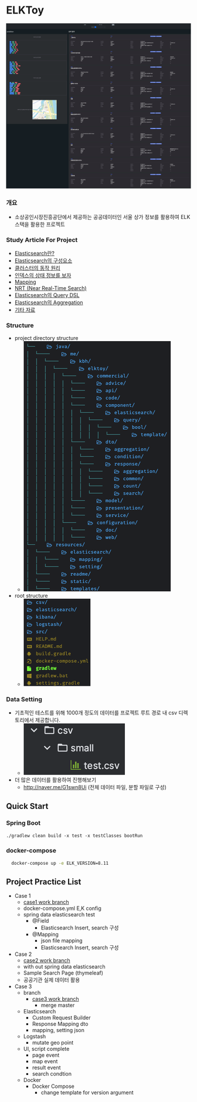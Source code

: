 # ELKToy

![UI](src/main/resources/readme/full_UI_screenshot.png)

### 개요
* 소상공인시장진흥공단에서 제공하는 공공데이터인 서울 상가 정보를 활용하여 ELK 스택을 활용한 프로젝트

### Study Article For Project
* [Elasticsearch란?](https://congruous-cup-ed8.notion.site/Elasticsearch-a7d5fdc4e59a4391abcc3a52ccaa14f3?pvs=4)
* [Elasticsearch의 구성요소](https://congruous-cup-ed8.notion.site/Elasticsearch-9563ca46127d41ad890ed414e699e920?pvs=4)
* [클러스터의 동작 원리](https://congruous-cup-ed8.notion.site/c81425951ecc4669b205ab4b6ab1cb5a?pvs=4)
* [인덱스의 상태 정보를 보자](https://congruous-cup-ed8.notion.site/1052c9c748924accb10d12173e755100?pvs=4)
* [Mapping](https://congruous-cup-ed8.notion.site/Mapping-2a54b599a3bc4925a3c7859b860506b3?pvs=4)
* [NRT (Near Real-Time Search)](https://congruous-cup-ed8.notion.site/NRT-Near-Real-Time-Search-952fd47656d84d14868fd03c3e2d00a8?pvs=4)
* [Elasticsearch의 Query DSL](https://congruous-cup-ed8.notion.site/Elasticsearch-Query-DSL-872ba67030124db7b081fcd570a1bf52?pvs=4)
* [Elasticsearch의 Aggregation](https://congruous-cup-ed8.notion.site/Elasticsearch-Aggregation-36ac7425027d4c0a8b0d761848d42986?pvs=4)
* [기타 자료](https://congruous-cup-ed8.notion.site/3311713fef9a44a1acf9a2206e3d05f2?pvs=4)

### Structure
* project directory structure
  * ![](src/main/resources/readme/project_structure.png)
* root structure
  * ![](src/main/resources/readme/root_structure.png)

### Data Setting

* 기초적인 테스트를 위해 1000개 정도의 데이터를 프로젝트 루트 경로 내 csv 디렉토리에서 제공합니다.
  * ![small_test_data.png](src%2Fmain%2Fresources%2Freadme%2Fsmall_test_data.png)
* 더 많은 데이터를 활용하여 진행해보기
    * http://naver.me/G1swn8Ui (전체 데이터 파일, 분할 파일로 구성)


## Quick Start

### Spring Boot
```
./gradlew clean build -x test -x testClasses bootRun
```

### docker-compose
```bash  
  docker-compose up -e ELK_VERSION=8.11
```

## Project Practice List
* Case 1
  * [case1 work branch](https://github.com/jvm-kbh/ELKToy/tree/spring-boot-3-setting) 
  * docker-compose.yml E,K config
  * spring data elasticsearch test
    * @Field
      * Elasticsearch Insert, search 구성
    * @Mapping
        * json file mapping
        * Elasticsearch Insert, search 구성  
* Case 2
  * [case2 work branch](https://github.com/jvm-kbh/ELKToy/tree/without-spring-data-elasticsearch)
  * with out spring data elasticsearch
  * Sample Search Page (thymeleaf)
  * 공공기관 실제 데이터 활용
* Case 3
  * branch
    * [case3 work branch](https://github.com/jvm-kbh/ELKToy/tree/without-spring-data-elasticsearch)
      * merge master
  * Elasticsearch 
    * Custom Request Builder    
    * Response Mapping dto
    * mapping, setting json
  * Logstash
    * mutate geo point
  * UI, script complete 
    * page event
    * map event
    * result event
    * search condtion  
  * Docker
    * Docker Compose 
      * change template for version argument